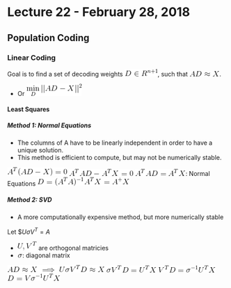 # Lecture 22 - February 28, 2018

## Population Coding

### Linear Coding

Goal is to find a set of decoding weights ![latex-b01c41e9-e6b3-4515-b6ec-1afd4ef35a0c](data/lecture22/latex-b01c41e9-e6b3-4515-b6ec-1afd4ef35a0c.png), such that ![latex-880ba17e-a106-43ec-8b6f-fc34ccc42c21](data/lecture22/latex-880ba17e-a106-43ec-8b6f-fc34ccc42c21.png).
- Or ![latex-f19d427b-e5b7-4865-8f21-7ee63bd2cc2b](data/lecture22/latex-f19d427b-e5b7-4865-8f21-7ee63bd2cc2b.png)

#### Least Squares

##### Method 1: Normal Equations
- The columns of A have to be linearly independent in order to have a unique solution.
- This method is efficient to compute, but may not be numerically stable.

![latex-369d8724-8aa8-4052-b095-58219c0364f7](data/lecture22/latex-369d8724-8aa8-4052-b095-58219c0364f7.png)
![latex-28729aec-1a9c-46ff-b1f2-1406b5ca1c9a](data/lecture22/latex-28729aec-1a9c-46ff-b1f2-1406b5ca1c9a.png)
![latex-fbe3d0ff-8b46-4c27-9c74-63c98e983255](data/lecture22/latex-fbe3d0ff-8b46-4c27-9c74-63c98e983255.png): Normal Equations
![latex-c7d9ff25-86a6-4fbc-908d-b17a028658dc](data/lecture22/latex-c7d9ff25-86a6-4fbc-908d-b17a028658dc.png)

##### Method 2: SVD
- A more computationally expensive method, but more numerically stable

Let $$U \sigma V^T = A$
- ![latex-72ac8fec-fb97-43ad-999a-e77ca0c73faf](data/lecture22/latex-72ac8fec-fb97-43ad-999a-e77ca0c73faf.png) are orthogonal matricies
- ![latex-ecc6f5e7-0c8d-481e-9715-8152209774c2](data/lecture22/latex-ecc6f5e7-0c8d-481e-9715-8152209774c2.png): diagonal matrix

![latex-b366c166-b384-4c34-a720-92836659d02e](data/lecture22/latex-b366c166-b384-4c34-a720-92836659d02e.png)
![latex-010eab51-9fd9-47f3-8bb4-ad9163b7672f](data/lecture22/latex-010eab51-9fd9-47f3-8bb4-ad9163b7672f.png)
![latex-f921ee5f-e485-432d-acbc-7f46d8aff6ee](data/lecture22/latex-f921ee5f-e485-432d-acbc-7f46d8aff6ee.png)
![latex-01f9453e-41ce-4ec6-b943-33a167ced8e0](data/lecture22/latex-01f9453e-41ce-4ec6-b943-33a167ced8e0.png)



